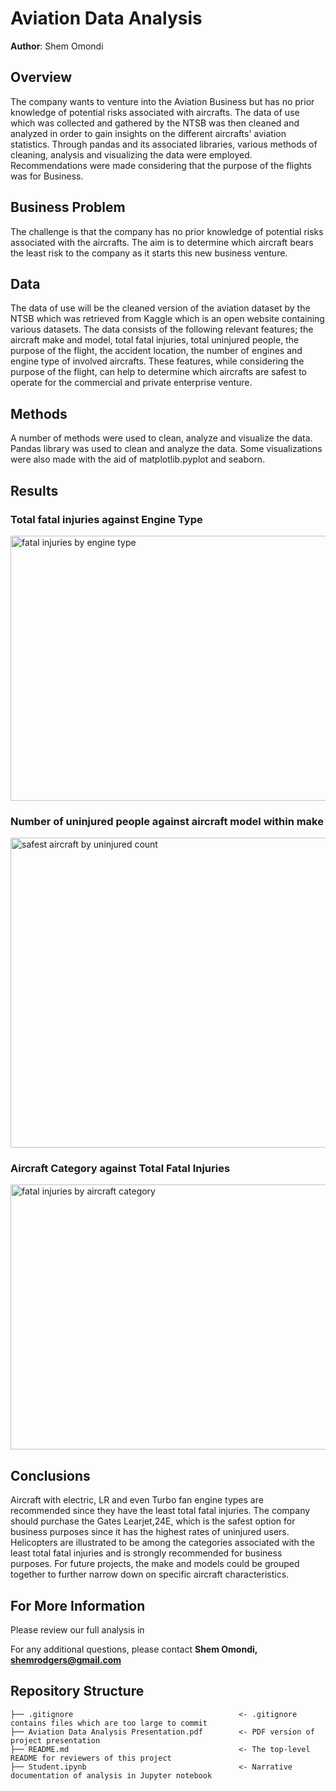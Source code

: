 # Aviation Data Analysis

**Author**: Shem Omondi

## Overview

The company wants to venture into the Aviation Business but has no prior knowledge of potential risks associated with aircrafts. The data of use which was collected and gathered by the NTSB was then cleaned and analyzed in order to gain insights on the different aircrafts' aviation statistics. Through pandas and its associated libraries, various methods of cleaning, analysis and visualizing the data were employed. Recommendations were made considering that the purpose of the flights was for Business.

## Business Problem

The challenge is that the company has no prior knowledge of potential risks associated with the aircrafts.
The aim is to determine which aircraft bears the least risk to the company as it starts this new business venture.

## Data

The data of use will be the cleaned version of the aviation dataset by the NTSB which was retrieved from Kaggle which is an open website containing various datasets.
The data consists of the following relevant features; the aircraft make and model, total fatal injuries, total uninjured people, the purpose of the flight, the accident location, the number of engines and engine type of involved aircrafts.
These features, while considering the purpose of the flight, can help to determine which aircrafts are safest to operate for the commercial and private enterprise venture.

## Methods

A number of methods were used to clean, analyze and visualize the data.
Pandas library was used to clean and analyze the data.
Some visualizations were also made with the aid of matplotlib.pyplot and seaborn.

## Results

### Total fatal injuries against Engine Type

<img width="712" height="424" alt="fatal injuries by engine type" src="https://github.com/user-attachments/assets/ccc53560-032f-4b5b-b119-12002e825e2a" />




### Number of uninjured people against aircraft model within make 
<img width="856" height="496" alt="safest aircraft by uninjured count" src="https://github.com/user-attachments/assets/cc1728fe-5c1c-44ac-aa03-1d3ee7a8b79e" />




### Aircraft Category against Total Fatal Injuries
<img width="712" height="424" alt="fatal injuries by aircraft category" src="https://github.com/user-attachments/assets/219f689d-35c4-494c-9318-d8fbf17639cc" />



## Conclusions

Aircraft with electric, LR and even Turbo fan engine types are recommended since they have the least total fatal injuries.
The company should purchase the Gates Learjet,24E, which is the safest option for business purposes since it has the highest rates of uninjured users.
Helicopters are illustrated to be among the categories associated with the least total fatal injuries and is strongly recommended for business purposes.
For future projects, the make and models could be grouped together to further narrow down on specific aircraft characteristics.

## For More Information

Please review our full analysis in

For any additional questions, please contact **Shem Omondi, shemrodgers@gmail.com**

## Repository Structure

```
├── .gitignore                                     <- .gitignore contains files which are too large to commit
├── Aviation Data Analysis Presentation.pdf        <- PDF version of project presentation
├── README.md                                      <- The top-level README for reviewers of this project
├── Student.ipynb                                  <- Narrative documentation of analysis in Jupyter notebook
